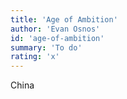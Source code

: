 ```yaml
---
title: 'Age of Ambition'
author: 'Evan Osnos'
id: 'age-of-ambition'
summary: 'To do'
rating: 'x'
---
```


China
